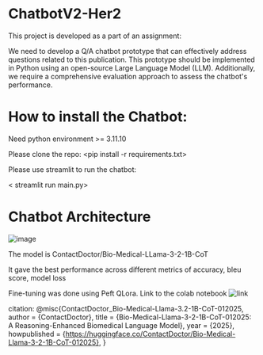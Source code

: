 # ChatbotV2-Her2


This project is developed as a part of an assignment: 

We need to develop a Q/A chatbot prototype that can effectively address questions related to this publication. This prototype should be implemented in Python using an open-source Large Language Model (LLM). Additionally, we require a comprehensive evaluation approach to assess the chatbot's performance.


# How to install the Chatbot:

Need python environment >= 3.11.10

Please clone the repo:
<pip install -r requirements.txt>

Please use streamlit to run the chatbot:

< streamlit run main.py>


# Chatbot Architecture

![image](https://github.com/user-attachments/assets/7a54b265-1f53-480f-a50d-e1249911d5f3)


The model is ContactDoctor/Bio-Medical-LLama-3-2-1B-CoT 

It gave the best performance across different metrics of accuracy, bleu score, model loss

Fine-tuning was done using Peft QLora. Link to the colab notebook ![link](https://colab.research.google.com/drive/1g10xCCYbDjQz2e0j19BQMCmfgNbstSAq#scrollTo=hA_DnlE97gXW)




citation: 
@misc{ContactDoctor_Bio-Medical-Llama-3.2-1B-CoT-012025,
  author = {ContactDoctor},
  title = {Bio-Medical-Llama-3-2-1B-CoT-012025: A Reasoning-Enhanced Biomedical Language Model},
  year = {2025},
  howpublished = {https://huggingface.co/ContactDoctor/Bio-Medical-Llama-3-2-1B-CoT-012025},
}
